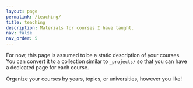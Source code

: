 ```yaml
---
layout: page
permalink: /teaching/
title: teaching
description: Materials for courses I have taught.
nav: false
nav_order: 5
---
```


For now, this page is assumed to be a static description of your courses. You can convert it to a collection similar to `_projects/` so that you can have a dedicated page for each course.

Organize your courses by years, topics, or universities, however you like!
